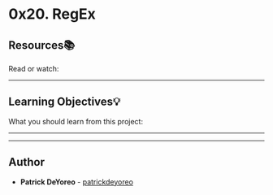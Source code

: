 # 0x20. RegEx

## Resources:books:
Read or watch:

---
## Learning Objectives:bulb:
What you should learn from this project:

---
---

## Author
* **Patrick DeYoreo** - [patrickdeyoreo](github.com/patrickdeyoreo)